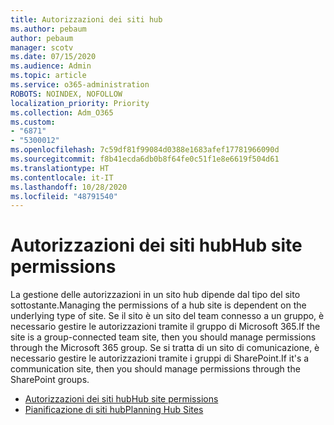 ```yaml
---
title: Autorizzazioni dei siti hub
ms.author: pebaum
author: pebaum
manager: scotv
ms.date: 07/15/2020
ms.audience: Admin
ms.topic: article
ms.service: o365-administration
ROBOTS: NOINDEX, NOFOLLOW
localization_priority: Priority
ms.collection: Adm_O365
ms.custom:
- "6871"
- "5300012"
ms.openlocfilehash: 7c59df81f99084d0388e1683afef17781966090d
ms.sourcegitcommit: f8b41ecda6db0b8f64fe0c51f1e8e6619f504d61
ms.translationtype: HT
ms.contentlocale: it-IT
ms.lasthandoff: 10/28/2020
ms.locfileid: "48791540"
---
```

# <a name="hub-site-permissions"></a><span data-ttu-id="0aa58-102">Autorizzazioni dei siti hub</span><span class="sxs-lookup"><span data-stu-id="0aa58-102">Hub site permissions</span></span>

<span data-ttu-id="0aa58-103">La gestione delle autorizzazioni in un sito hub dipende dal tipo del sito sottostante.</span><span class="sxs-lookup"><span data-stu-id="0aa58-103">Managing the permissions of a hub site is dependent on the underlying type of site.</span></span> <span data-ttu-id="0aa58-104">Se il sito è un sito del team connesso a un gruppo, è necessario gestire le autorizzazioni tramite il gruppo di Microsoft 365.</span><span class="sxs-lookup"><span data-stu-id="0aa58-104">If the site is a group-connected team site, then you should manage permissions through the Microsoft 365 group.</span></span> <span data-ttu-id="0aa58-105">Se si tratta di un sito di comunicazione, è necessario gestire le autorizzazioni tramite i gruppi di SharePoint.</span><span class="sxs-lookup"><span data-stu-id="0aa58-105">If it's a communication site, then you should manage permissions through the SharePoint groups.</span></span>

- [<span data-ttu-id="0aa58-106">Autorizzazioni dei siti hub</span><span class="sxs-lookup"><span data-stu-id="0aa58-106">Hub site permissions</span></span>](https://docs.microsoft.com/sharepoint/modern-experience-sharing-permissions#hub-site-permissions)  
- [<span data-ttu-id="0aa58-107">Pianificazione di siti hub</span><span class="sxs-lookup"><span data-stu-id="0aa58-107">Planning Hub Sites</span></span>](https://docs.microsoft.com/sharepoint/planning-hub-sites)
